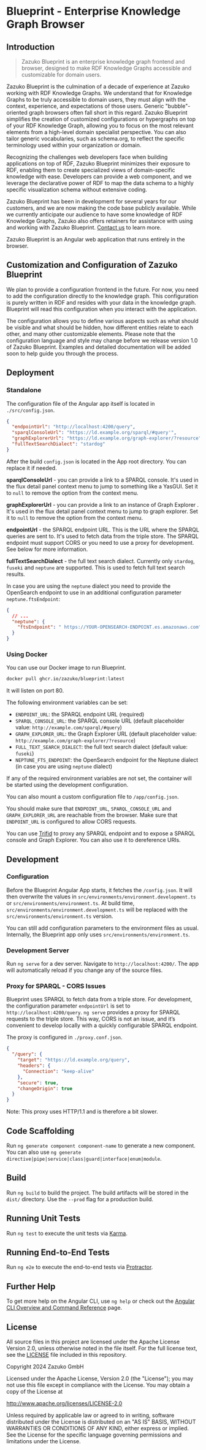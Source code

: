 # Blueprint - Enterprise Knowledge Graph Browser

## Introduction

> Zazuko Blueprint is an enterprise knowledge graph frontend and browser, designed to make RDF Knowledge Graphs accessible and customizable for domain users.

Zazuko Blueprint is the culmination of a decade of experience at Zazuko working with RDF Knowledge Graphs. We understand that for Knowledge Graphs to be truly accessible to domain users, they must align with the context, experience, and expectations of those users. Generic "bubble"-oriented graph browsers often fall short in this regard. Zazuko Blueprint simplifies the creation of customized configurations or hypergraphs on top of your RDF Knowledge Graph, allowing you to focus on the most relevant elements from a high-level domain specialist perspective. You can also tailor generic vocabularies, such as schema.org, to reflect the specific terminology used within your organization or domain.

Recognizing the challenges web developers face when building applications on top of RDF, Zazuko Blueprint minimizes their exposure to RDF, enabling them to create specialized views of domain-specific knowledge with ease. Developers can provide a web component, and we leverage the declarative power of RDF to map the data schema to a highly specific visualization schema without extensive coding.

Zazuko Blueprint has been in development for several years for our customers, and we are now making the code base publicly available. While we currently anticipate our audience to have some knowledge of RDF Knowledge Graphs, Zazuko also offers retainers for assistance with using and working with Zazuko Blueprint. [Contact us](mailto:info@zazuko.com?subject=Blueprint%20Support) to learn more.

Zazuko Blueprint is an Angular web application that runs entirely in the browser.

## Customization and Configuration of Zazuko Blueprint

We plan to provide a configuration frontend in the future. For now, you need to add the configuration directly to the knowledge graph. This configuration is purely written in RDF and resides with your data in the knowledge graph. Blueprint will read this configuration when you interact with the application.

The configuration allows you to define various aspects such as what should be visible and what should be hidden, how different entities relate to each other, and many other customizable elements. Please note that the configuration language and style may change before we release version 1.0 of Zazuko Blueprint. Examples and detailed documentation will be added soon to help guide you through the process.

## Deployment

### Standalone

The configuration file of the Angular app itself is located in `./src/config.json`.

```json
{
  "endpointUrl": "http://localhost:4200/query",
  "sparqlConsoleUrl": "https://ld.example.org/sparql/#query'",
  "graphExplorerUrl": "https://ld.example.org/graph-explorer/?resource",
  "fullTextSearchDialect": "stardog"
}
```

After the build `config.json` is located in the App root directory.
You can replace it if needed.

**sparqlConsoleUrl** - you can provide a link to a SPARQL console. It's used in the flux detail panel context menu to jump to something like a YasGUI. Set it to `null` to remove the option from the context menu.

**graphExplorerUrl** - you can provide a link to an instance of Graph Explorer . It's used in the flux detail panel context menu to jump to graph explorer. Set it to `null` to remove the option from the context menu.

**endpointUrl** - the SPARQL endpoint URL. This is the URL where the SPARQL queries are sent to. It's used to fetch data from the triple store. The SPARQL endpoint must support CORS or you need to use a proxy for development. See below for more information.

**fullTextSearchDialect** - the full text search dialect. Currently only `stardog`, `fuseki` and `neptune` are supported. This is used to fetch full text search results.

In case you are using the `neptune` dialect you need to provide the OpenSearch endpoint to use in an additional configuration parameter `neptune.ftsEndpoint`:

```json
{
  // ...
  "neptune": {
    "ftsEndpoint": " https://YOUR-OPENSEARCH-ENDPOINT.es.amazonaws.com"
  }
}
```

### Using Docker

You can use our Docker image to run Blueprint.

```sh
docker pull ghcr.io/zazuko/blueprint:latest
```

It will listen on port 80.

The following environment variables can be set:

- `ENDPOINT_URL`: the SPARQL endpoint URL (required)
- `SPARQL_CONSOLE_URL`: the SPARQL console URL (default placeholder value: `http://example.com/sparql/#query`)
- `GRAPH_EXPLORER_URL`: the Graph Explorer URL (default placeholder value: `http://example.com/graph-explorer/?resource`)
- `FULL_TEXT_SEARCH_DIALECT`: the full text search dialect (default value: `fuseki`)
- `NEPTUNE_FTS_ENDPOINT`: the OpenSearch endpoint for the Neptune dialect (in case you are using `neptune` dialect)

If any of the required environment variables are not set, the container will be started using the development configuration.

You can also mount a custom configuration file to `/app/config.json`.

You should make sure that `ENDPOINT_URL`, `SPARQL_CONSOLE_URL` and `GRAPH_EXPLORER_URL` are reachable from the browser.
Make sure that `ENDPOINT_URL` is configured to allow CORS requests.

You can use [Trifid](https://github.com/zazuko/trifid) to proxy any SPARQL endpoint and to expose a SPARQL console and Graph Explorer.
You can also use it to dereference URIs.

## Development

### Configuration

Before the Blueprint Angular App starts, it fetches the `/config.json`. It will then overwrite the values in `src/environments/environment.development.ts` or `src/environments/environment.ts`. At build time, `src/environments/environment.development.ts` will be replaced with the `src/environments/environment.ts` version.

You can still add configuration parameters to the environment files as usual. Internally, the Blueprint app only uses `src/environments/environment.ts`.

### Development Server

Run `ng serve` for a dev server. Navigate to `http://localhost:4200/`. The app will automatically reload if you change any of the source files.

### Proxy for SPARQL - CORS Issues

Blueprint uses SPARQL to fetch data from a triple store. For development, the configuration parameter `endpointUrl` is set to `http://localhost:4200/query`. `ng serve` provides a proxy for SPARQL requests to the triple store. This way, CORS is not an issue, and it’s convenient to develop locally with a quickly configurable SPARQL endpoint.

The proxy is configured in `./proxy.conf.json`.

```json
{
  "/query": {
    "target": "https://ld.example.org/query",
    "headers": {
      "Connection": "keep-alive"
    },
    "secure": true,
    "changeOrigin": true
  }
}
```

Note: This proxy uses HTTP/1.1 and is therefore a bit slower.

## Code Scaffolding

Run `ng generate component component-name` to generate a new component. You can also use `ng generate directive|pipe|service|class|guard|interface|enum|module`.

## Build

Run `ng build` to build the project. The build artifacts will be stored in the `dist/` directory. Use the `--prod` flag for a production build.

## Running Unit Tests

Run `ng test` to execute the unit tests via [Karma](https://karma-runner.github.io).

## Running End-to-End Tests

Run `ng e2e` to execute the end-to-end tests via [Protractor](http://www.protractortest.org/).

## Further Help

To get more help on the Angular CLI, use `ng help` or check out the [Angular CLI Overview and Command Reference](https://angular.io/cli) page.

## License

All source files in this project are licensed under the Apache License Version 2.0, unless otherwise noted in the file itself. For the full license text, see the [LICENSE](./LICENSE) file included in this repository.

Copyright 2024 Zazuko GmbH

Licensed under the Apache License, Version 2.0 (the "License");
you may not use this file except in compliance with the License.
You may obtain a copy of the License at

http://www.apache.org/licenses/LICENSE-2.0

Unless required by applicable law or agreed to in writing, software
distributed under the License is distributed on an "AS IS" BASIS,
WITHOUT WARRANTIES OR CONDITIONS OF ANY KIND, either express or implied.
See the License for the specific language governing permissions and
limitations under the License.
